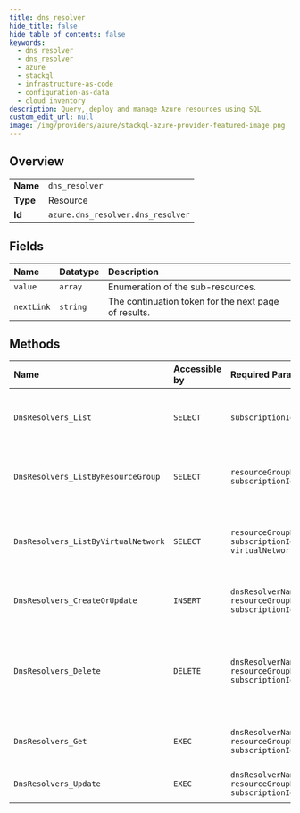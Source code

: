 ```yaml
---
title: dns_resolver
hide_title: false
hide_table_of_contents: false
keywords:
  - dns_resolver
  - dns_resolver
  - azure    
  - stackql
  - infrastructure-as-code
  - configuration-as-data
  - cloud inventory
description: Query, deploy and manage Azure resources using SQL
custom_edit_url: null
image: /img/providers/azure/stackql-azure-provider-featured-image.png
---
```

  
    

## Overview
<table><tbody>
<tr><td><b>Name</b></td><td><code>dns_resolver</code></td></tr>
<tr><td><b>Type</b></td><td>Resource</td></tr>
<tr><td><b>Id</b></td><td><code>azure.dns_resolver.dns_resolver</code></td></tr>
</tbody></table>

## Fields
| Name | Datatype | Description |
|:-----|:---------|:------------|
| `value` | `array` | Enumeration of the sub-resources. |
| `nextLink` | `string` | The continuation token for the next page of results. |
## Methods
| Name | Accessible by | Required Params | Description |
|:-----|:--------------|:----------------|:------------|
| `DnsResolvers_List` | `SELECT` | `subscriptionId` | Lists DNS resolvers in all resource groups of a subscription. |
| `DnsResolvers_ListByResourceGroup` | `SELECT` | `resourceGroupName, subscriptionId` | Lists DNS resolvers within a resource group. |
| `DnsResolvers_ListByVirtualNetwork` | `SELECT` | `resourceGroupName, subscriptionId, virtualNetworkName` | Lists DNS resolver resource IDs linked to a virtual network. |
| `DnsResolvers_CreateOrUpdate` | `INSERT` | `dnsResolverName, resourceGroupName, subscriptionId` | Creates or updates a DNS resolver. |
| `DnsResolvers_Delete` | `DELETE` | `dnsResolverName, resourceGroupName, subscriptionId` | Deletes a DNS resolver. WARNING: This operation cannot be undone. |
| `DnsResolvers_Get` | `EXEC` | `dnsResolverName, resourceGroupName, subscriptionId` | Gets properties of a DNS resolver. |
| `DnsResolvers_Update` | `EXEC` | `dnsResolverName, resourceGroupName, subscriptionId` | Updates a DNS resolver. |
